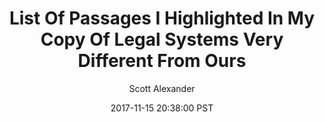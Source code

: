 ---
layout: podcast
title: "List Of Passages I Highlighted In My Copy Of Legal Systems Very Different From Ours"
author: Scott Alexander
description: https://slatestarcodex.com/2017/11/15/list-of-passages-i-highlighted-in-my-copy-of-legal-systems-very-different-from-ours/
date: 2017-11-15 20:38:00 PST
length: 7349159
duration: 1837
guid: list-of-passages-i-highlighted-in-my-copy-of-legal-systems-very-different-from-ours
---
